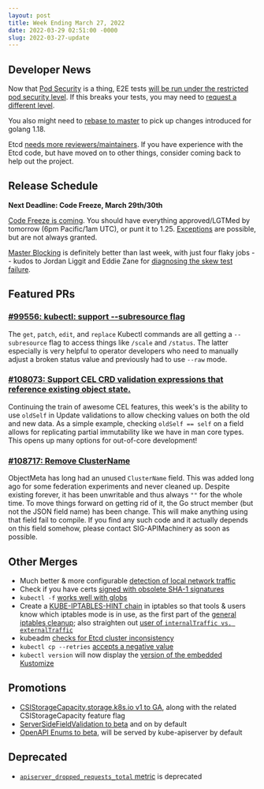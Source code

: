 ```yaml
---
layout: post
title: Week Ending March 27, 2022
date: 2022-03-29 02:51:00 -0000
slug: 2022-03-27-update
---
```


## Developer News

Now that [Pod Security](https://kubernetes.io/docs/concepts/security/pod-security-admission/) is a thing, E2E tests [will be run under the restricted pod security level](https://github.com/kubernetes/kubernetes/pull/106454).  If this breaks your tests, you may need to [request a different level](https://github.com/kubernetes/community/blob/master/contributors/devel/sig-testing/e2e-tests.md#pod-security-admission).

You also might need to [rebase to master](https://groups.google.com/a/kubernetes.io/g/dev/c/8x3KZEGxTx0) to pick up changes introduced for golang 1.18.

Etcd [needs more reviewers/maintainers](https://groups.google.com/a/kubernetes.io/g/steering/c/e-O-tVSCJOk).  If you have experience with the Etcd code, but have moved on to other things, consider coming back to help out the project.

## Release Schedule

**Next Deadline: Code Freeze, March 29th/30th**

[Code Freeze is coming](https://groups.google.com/a/kubernetes.io/g/dev/c/U1mzQqSVIQM). You should have everything approved/LGTMed by tomorrow (6pm Pacific/1am UTC), or punt it to 1.25. [Exceptions](https://github.com/kubernetes/sig-release/blob/master/releases/EXCEPTIONS.md) are possible, but are not always granted.

[Master Blocking](https://testgrid.k8s.io/sig-release-master-blocking) is definitely better than last week, with just four flaky jobs -- kudos to Jordan Liggit and Eddie Zane for [diagnosing the skew test failure](https://github.com/kubernetes/kubernetes/issues/108307).

## Featured PRs

### [#99556: kubectl: support --subresource flag](https://github.com/kubernetes/kubernetes/pull/99556)

The `get`, `patch`, `edit`, and `replace` Kubectl commands are all getting a `--subresource` flag to access things like `/scale` and `/status`. The latter especially is very helpful to operator developers who need to manually adjust a broken status value and previously had to use `--raw` mode.

### [#108073: Support CEL CRD validation expressions that reference existing object state.](https://github.com/kubernetes/kubernetes/pull/108073)

Continuing the train of awesome CEL features, this week's is the ability to use `oldSelf` in Update validations to allow checking values on both the old and new data. As a simple example, checking `oldSelf == self` on a field allows for replicating partial immutability like we have in man core types. This opens up many options for out-of-core development!

### [#108717: Remove ClusterName](https://github.com/kubernetes/kubernetes/pull/108717)

ObjectMeta has long had an unused `ClusterName` field. This was added long ago for some federation experiments and never cleaned up. Despite existing forever, it has been unwritable and thus always `""` for the whole time. To move things forward on getting rid of it, the Go struct member (but not the JSON field name) has been change. This will make anything using that field fail to compile. If you find any such code and it actually depends on this field somehow, please contact SIG-APIMachinery as soon as possible.

## Other Merges

* Much better & more configurable [detection of local network traffic](https://github.com/kubernetes/kubernetes/pull/95400)
* Check if you have certs [signed with obsolete SHA-1 signatures](https://github.com/kubernetes/kubernetes/pull/109024)
* `kubectl -f` [works well with globs](https://github.com/kubernetes/kubernetes/pull/102265)
* Create a [KUBE-IPTABLES-HINT chain](https://github.com/kubernetes/kubernetes/pull/109059) in iptables so that tools & users know which iptables mode is in use, as the first part of the [general iptables cleanup](https://github.com/kubernetes/enhancements/pull/3179); also straighten out [user of `internalTraffic vs. externalTraffic`](https://github.com/kubernetes/kubernetes/pull/106497)
* kubeadm [checks for Etcd cluster inconsistency](https://github.com/kubernetes/kubernetes/pull/109074)
* `kubectl cp --retries` [accepts a negative value](https://github.com/kubernetes/kubernetes/pull/108882)
* `kubectl version` will now display the [version of the embedded Kustomize](https://github.com/kubernetes/kubernetes/pull/108817)

## Promotions

* [CSIStorageCapacity.storage.k8s.io v1 to GA](https://github.com/kubernetes/kubernetes/pull/108445), along with the related CSIStorageCapacity feature flag
* [ServerSideFieldValidation to beta](https://github.com/kubernetes/kubernetes/pull/108889) and on by default
* [OpenAPI Enums to beta](https://github.com/kubernetes/kubernetes/pull/108898), will be served by kube-apiserver by default

## Deprecated

* [`apiserver_dropped_requests_total` metric](https://github.com/kubernetes/kubernetes/pull/109018) is deprecated
